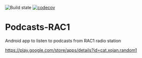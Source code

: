 ![Build state](https://api.travis-ci.org/xojan/Podcasts-RAC1-Android.svg) [![codecov](https://codecov.io/gh/xojan/Podcasts-RAC1/branch/master/graph/badge.svg)](https://codecov.io/gh/xojan/Podcasts-RAC1-Android)


# Podcasts-RAC1
Android app to listen to podcasts from RAC1 radio station

https://play.google.com/store/apps/details?id=cat.xojan.random1

